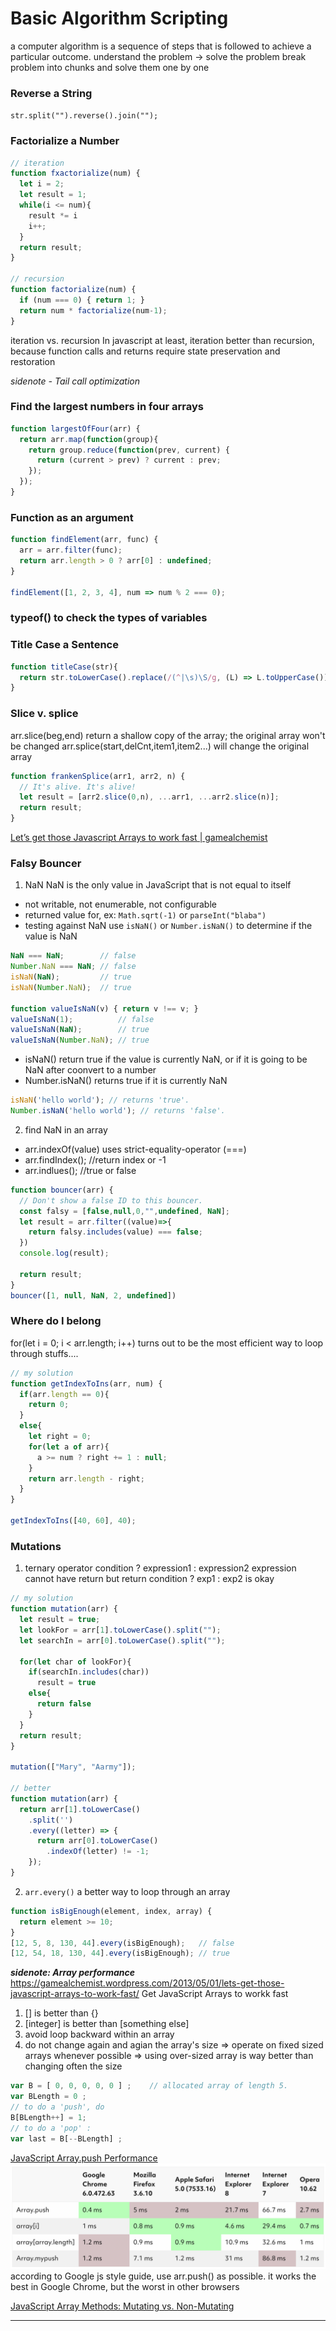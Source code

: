 # Basic Algorithm Scripting
a computer algorithm is a sequence of steps that is followed to achieve a particular outcome.
understand the problem -> solve the problem
break problem into chunks and solve them one by one

### Reverse a String
`str.split("").reverse().join("");`

### Factorialize a Number
```javascript
// iteration
function fxactorialize(num) {
  let i = 2;
  let result = 1;
  while(i <= num){
    result *= i
    i++;
  }
  return result;
}

// recursion
function factorialize(num) {
  if (num === 0) { return 1; }
  return num * factorialize(num-1);
}

```
iteration vs. recursion 
In javascript at least, iteration better than recursion, because function calls and returns require state preservation and restoration

*sidenote - Tail call optimization*

### Find the largest numbers in four arrays
```javascript
function largestOfFour(arr) {
  return arr.map(function(group){
    return group.reduce(function(prev, current) {
      return (current > prev) ? current : prev;
    });
  });
}
```
### Function as an argument 
```javascript
function findElement(arr, func) {
  arr = arr.filter(func);
  return arr.length > 0 ? arr[0] : undefined;
}

findElement([1, 2, 3, 4], num => num % 2 === 0);
```

### typeof() to check the types of variables 

### Title Case a Sentence 
```javascript
function titleCase(str){
  return str.toLowerCase().replace(/(^|\s)\S/g, (L) => L.toUpperCase());
}
```

### Slice v. splice
arr.slice(beg,end) return a shallow copy of the array; the original array won't be changed 
arr.splice(start,delCnt,item1,item2...) will change the original array  
```javascript
function frankenSplice(arr1, arr2, n) {
  // It's alive. It's alive!
  let result = [arr2.slice(0,n), ...arr1, ...arr2.slice(n)];
  return result;
}
```
[Let’s get those Javascript Arrays to work fast \| gamealchemist](https://gamealchemist.wordpress.com/2013/05/01/lets-get-those-javascript-arrays-to-work-fast/)

### Falsy Bouncer
1. NaN 
NaN is the only value in JavaScript that is not equal to itself
- not writable, not enumerable, not configurable
- returned value for, ex: `Math.sqrt(-1)` or `parseInt("blaba")`
- testing against NaN
use `isNaN()` or `Number.isNaN()` to determine if the value is NaN
 
```javascript
NaN === NaN;        // false
Number.NaN === NaN; // false
isNaN(NaN);         // true
isNaN(Number.NaN);  // true

function valueIsNaN(v) { return v !== v; }
valueIsNaN(1);          // false
valueIsNaN(NaN);        // true
valueIsNaN(Number.NaN); // true
```
 - isNaN() return true if the value is currently NaN, or if it is going to be NaN after coonvert to a number
  - Number.isNaN() returns true if it is currently NaN
```javascript
isNaN('hello world'); // returns 'true'.
Number.isNaN('hello world'); // returns 'false'.
```
2. find NaN in an array
- arr.indexOf(value) uses strict-equality-operator (===)
- arr.findIndex(); //return index or -1
- arr.indlues(); //true or false
```javascript
function bouncer(arr) {
  // Don't show a false ID to this bouncer.
  const falsy = [false,null,0,"",undefined, NaN];
  let result = arr.filter((value)=>{
    return falsy.includes(value) === false; 
  })
  console.log(result);

  return result;
}
bouncer([1, null, NaN, 2, undefined])
```

### Where do I belong
for(let i = 0; i < arr.length; i++) turns out to be the most efficient way to loop through stuffs....

```javascript
// my solution
function getIndexToIns(arr, num) {
  if(arr.length == 0){
    return 0;
  }
  else{
    let right = 0;
    for(let a of arr){
      a >= num ? right += 1 : null;
    }
    return arr.length - right;
  }
}

getIndexToIns([40, 60], 40);
```
### Mutations
1. ternary operator
condition ? expression1 : expression2
expression cannot have return 
but 
return condition ? exp1 : exp2 is okay

```javascript
// my solution
function mutation(arr) {
  let result = true;
  let lookFor = arr[1].toLowerCase().split("");
  let searchIn = arr[0].toLowerCase().split("");

  for(let char of lookFor){
    if(searchIn.includes(char))
      result = true
    else{
      return false
    } 
  }
  return result;
}

mutation(["Mary", "Aarmy"]);

// better
function mutation(arr) {
  return arr[1].toLowerCase()
    .split('')
    .every((letter) => {
      return arr[0].toLowerCase()
        .indexOf(letter) != -1;
    });
}
```
2. `arr.every()`
a better way to loop through an array
```js
function isBigEnough(element, index, array) {
  return element >= 10;
}
[12, 5, 8, 130, 44].every(isBigEnough);   // false
[12, 54, 18, 130, 44].every(isBigEnough); // true
```

***sidenote: Array performance*** 
<https://gamealchemist.wordpress.com/2013/05/01/lets-get-those-javascript-arrays-to-work-fast/>
Get JavaScript Arrays to workk fast

1. [] is better than {}
2. [integer] is better than [something else]
3. avoid loop backward within an array
4. do not change again and agian the array's size
  => operate on fixed sized arrays whenever possible
  => using over-sized array is way better than changing often the size
```js
var B = [ 0, 0, 0, 0, 0 ] ;    // allocated array of length 5.
var BLength = 0 ;
// to do a 'push', do 
B[BLength++] = 1;
// to do a 'pop' :
var last = B[--BLength] ;
```

[JavaScript Array.push Performance](https://blog.scottlogic.com/2010/10/15/javascript-array-performance.html)
![567da39b.png](attachments/567da39b.png)
according to Google js style guide, use arr.push() as possible. 
it works the best in Google Chrome, but the worst in other browsers

[JavaScript Array Methods: Mutating vs. Non-Mutating](https://lorenstewart.me/2017/01/22/javascript-array-methods-mutating-vs-non-mutating/)

<hr>

